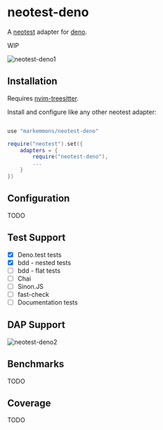 # neotest-deno

A [neotest](https://github.com/rcarriga/neotest) adapter for [deno](https://deno.land/).

WIP

![neotest-deno1](https://user-images.githubusercontent.com/21696951/206565569-3d7b6489-da56-42e3-bf72-9b2599dc3a30.gif)


## Installation

Requires [nvim-treesitter](https://github.com/nvim-treesitter/nvim-treesitter).

Install and configure like any other neotest adapter:

```lua

use "markemmons/neotest-deno"

require("neotest").set({
	adapters = {
		require("neotest-deno"),
		...
	}
})
```

## Configuration

TODO

## Test Support

- [x] Deno.test tests
- [x] bdd - nested tests
- [ ] bdd - flat tests
- [ ] Chai
- [ ] Sinon.JS
- [ ] fast-check
- [ ] Documentation tests

## DAP Support

![neotest-deno2](https://user-images.githubusercontent.com/21696951/206599082-2c1759d2-6158-41e5-9121-cb3bdb7fbe08.gif)

## Benchmarks

TODO

## Coverage

TODO
